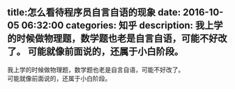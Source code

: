 title:怎么看待程序员自言自语的现象
date: 2016-10-05   06:32:00 
categories: 知乎 
 description: 我上学的时候做物理题，数学题也老是自言自语，可能不好改了。 可能就像前面说的，还属于小白阶段。
  --- 
 我上学的时候做物理题，数学题也老是自言自语，可能不好改了。  
可能就像前面说的，还属于小白阶段。